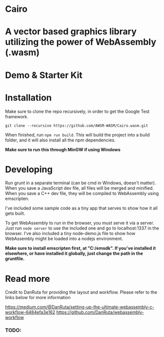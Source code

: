 # Cairo

# A vector based graphics library utilizing the power of WebAssembly (.wasm)

# Demo & Starter Kit

# Installation

Make sure to clone the repo recursively, in order to get the Google Test framework.

```
git clone --recursive https://github.com/AWSM-WASM/Cairo.wasm.git
```

When finished, run ```npm run build```. This will build the project into a build folder, and it will also install all the npm dependencies.

**Make sure to run this through MinGW if using Windows**

# Developing

Run grunt in a separate terminal (can be cmd in Windows, doesn't matter). When you save a JavaScript dev file, all files will be merged and minified. When you save a C++ dev file, they will be compiled to WebAssembly using emscripten.

I've included some sample code as a tiny app that serves to show how it all gets built.

To get WebAssembly to run in the browser, you must serve it via a server. Just run ```node server``` to use the included one and go to localhost:1337 in the browser. I've also included a tiny node-demo.js file to show how WebAssembly might be loaded into a nodejs environment.

**Make sure to install emscripten first, at "C:/emsdk". If you've installed it elsewhere, or have installed it globally, just change the path in the gruntfile.**

# Read more
Credit to DanRuta for providing the layout and workflow. Please refer to the links below for more information 

https://medium.com/@DanRuta/setting-up-the-ultimate-webassembly-c-workflow-6484efa3e162
https://github.com/DanRuta/webassembly-workflow

### TODO:

